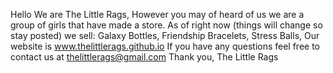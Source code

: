 Hello We are The Little Rags,
However you may of heard of us we are a group of girls that have made a store.
As of right now (things will change so stay posted) we sell:
Galaxy Bottles,
Friendship Bracelets,
Stress Balls,
Our website is www.thelittlerags.github.io
If you have any questions feel free to contact us at thelittlerags@gmail.com
Thank you,
The Little Rags
